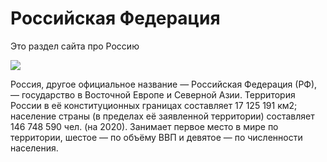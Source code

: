 # Российская Федерация
Это раздел сайта про Россию

![](https://ruzaharsu.github.io/russia/gos-simvolika/flag-of-Russia.png)

Россия, другое официальное название — Российская Федерация (РФ), — государство в Восточной Европе и Северной Азии. Территория России в её конституционных границах составляет 17 125 191 км2; население страны (в пределах её заявленной территории) составляет 146 748 590 чел. (на 2020). Занимает первое место в мире по территории, шестое — по объёму ВВП и девятое — по численности населения.
